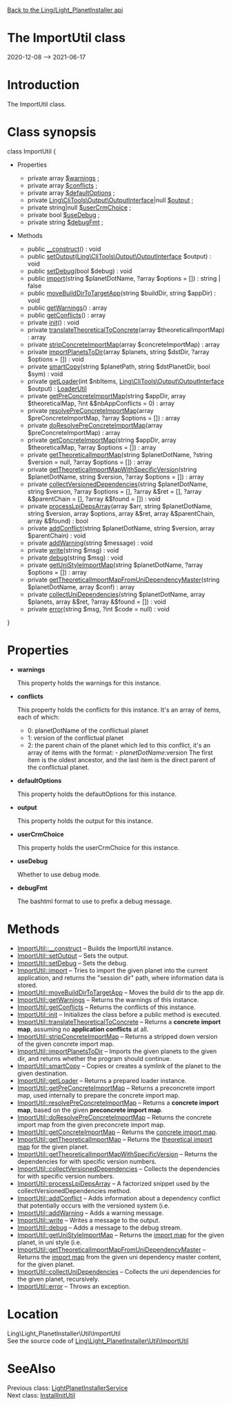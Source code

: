 [Back to the Ling/Light_PlanetInstaller api](https://github.com/lingtalfi/Light_PlanetInstaller/blob/master/doc/api/Ling/Light_PlanetInstaller.md)



The ImportUtil class
================
2020-12-08 --> 2021-06-17






Introduction
============

The ImportUtil class.



Class synopsis
==============


class <span class="pl-k">ImportUtil</span>  {

- Properties
    - private array [$warnings](#property-warnings) ;
    - private array [$conflicts](#property-conflicts) ;
    - private array [$defaultOptions](#property-defaultOptions) ;
    - private [Ling\CliTools\Output\OutputInterface](https://github.com/lingtalfi/CliTools/blob/master/doc/api/Ling/CliTools/Output/OutputInterface.md)|null [$output](#property-output) ;
    - private string|null [$userCrmChoice](#property-userCrmChoice) ;
    - private bool [$useDebug](#property-useDebug) ;
    - private string [$debugFmt](#property-debugFmt) ;

- Methods
    - public [__construct](https://github.com/lingtalfi/Light_PlanetInstaller/blob/master/doc/api/Ling/Light_PlanetInstaller/Util/ImportUtil/__construct.md)() : void
    - public [setOutput](https://github.com/lingtalfi/Light_PlanetInstaller/blob/master/doc/api/Ling/Light_PlanetInstaller/Util/ImportUtil/setOutput.md)([Ling\CliTools\Output\OutputInterface](https://github.com/lingtalfi/CliTools/blob/master/doc/api/Ling/CliTools/Output/OutputInterface.md) $output) : void
    - public [setDebug](https://github.com/lingtalfi/Light_PlanetInstaller/blob/master/doc/api/Ling/Light_PlanetInstaller/Util/ImportUtil/setDebug.md)(bool $debug) : void
    - public [import](https://github.com/lingtalfi/Light_PlanetInstaller/blob/master/doc/api/Ling/Light_PlanetInstaller/Util/ImportUtil/import.md)(string $planetDotName, ?array $options = []) : string | false
    - public [moveBuildDirToTargetApp](https://github.com/lingtalfi/Light_PlanetInstaller/blob/master/doc/api/Ling/Light_PlanetInstaller/Util/ImportUtil/moveBuildDirToTargetApp.md)(string $buildDir, string $appDir) : void
    - public [getWarnings](https://github.com/lingtalfi/Light_PlanetInstaller/blob/master/doc/api/Ling/Light_PlanetInstaller/Util/ImportUtil/getWarnings.md)() : array
    - public [getConflicts](https://github.com/lingtalfi/Light_PlanetInstaller/blob/master/doc/api/Ling/Light_PlanetInstaller/Util/ImportUtil/getConflicts.md)() : array
    - private [init](https://github.com/lingtalfi/Light_PlanetInstaller/blob/master/doc/api/Ling/Light_PlanetInstaller/Util/ImportUtil/init.md)() : void
    - private [translateTheoreticalToConcrete](https://github.com/lingtalfi/Light_PlanetInstaller/blob/master/doc/api/Ling/Light_PlanetInstaller/Util/ImportUtil/translateTheoreticalToConcrete.md)(array $theoreticalImportMap) : array
    - private [stripConcreteImportMap](https://github.com/lingtalfi/Light_PlanetInstaller/blob/master/doc/api/Ling/Light_PlanetInstaller/Util/ImportUtil/stripConcreteImportMap.md)(array $concreteImportMap) : array
    - private [importPlanetsToDir](https://github.com/lingtalfi/Light_PlanetInstaller/blob/master/doc/api/Ling/Light_PlanetInstaller/Util/ImportUtil/importPlanetsToDir.md)(array $planets, string $dstDir, ?array $options = []) : void
    - private [smartCopy](https://github.com/lingtalfi/Light_PlanetInstaller/blob/master/doc/api/Ling/Light_PlanetInstaller/Util/ImportUtil/smartCopy.md)(string $planetPath, string $dstPlanetDir, bool $sym) : void
    - private [getLoader](https://github.com/lingtalfi/Light_PlanetInstaller/blob/master/doc/api/Ling/Light_PlanetInstaller/Util/ImportUtil/getLoader.md)(int $nbItems, [Ling\CliTools\Output\OutputInterface](https://github.com/lingtalfi/CliTools/blob/master/doc/api/Ling/CliTools/Output/OutputInterface.md) $output) : [LoaderUtil](https://github.com/lingtalfi/CliTools/blob/master/doc/api/Ling/CliTools/Util/LoaderUtil.md)
    - private [getPreConcreteImportMap](https://github.com/lingtalfi/Light_PlanetInstaller/blob/master/doc/api/Ling/Light_PlanetInstaller/Util/ImportUtil/getPreConcreteImportMap.md)(string $appDir, array $theoreticalMap, ?int &$nbAppConflicts = 0) : array
    - private [resolvePreConcreteImportMap](https://github.com/lingtalfi/Light_PlanetInstaller/blob/master/doc/api/Ling/Light_PlanetInstaller/Util/ImportUtil/resolvePreConcreteImportMap.md)(array $preConcreteImportMap, ?array $options = []) : array
    - private [doResolvePreConcreteImportMap](https://github.com/lingtalfi/Light_PlanetInstaller/blob/master/doc/api/Ling/Light_PlanetInstaller/Util/ImportUtil/doResolvePreConcreteImportMap.md)(array $preConcreteImportMap) : array
    - private [getConcreteImportMap](https://github.com/lingtalfi/Light_PlanetInstaller/blob/master/doc/api/Ling/Light_PlanetInstaller/Util/ImportUtil/getConcreteImportMap.md)(string $appDir, array $theoreticalMap, ?array $options = []) : array
    - private [getTheoreticalImportMap](https://github.com/lingtalfi/Light_PlanetInstaller/blob/master/doc/api/Ling/Light_PlanetInstaller/Util/ImportUtil/getTheoreticalImportMap.md)(string $planetDotName, ?string $version = null, ?array $options = []) : array
    - private [getTheoreticalImportMapWithSpecificVersion](https://github.com/lingtalfi/Light_PlanetInstaller/blob/master/doc/api/Ling/Light_PlanetInstaller/Util/ImportUtil/getTheoreticalImportMapWithSpecificVersion.md)(string $planetDotName, string $version, ?array $options = []) : array
    - private [collectVersionedDependencies](https://github.com/lingtalfi/Light_PlanetInstaller/blob/master/doc/api/Ling/Light_PlanetInstaller/Util/ImportUtil/collectVersionedDependencies.md)(string $planetDotName, string $version, ?array $options = [], ?array &$ret = [], ?array &$parentChain = [], ?array &$found = []) : void
    - private [processLpiDepsArray](https://github.com/lingtalfi/Light_PlanetInstaller/blob/master/doc/api/Ling/Light_PlanetInstaller/Util/ImportUtil/processLpiDepsArray.md)(array $arr, string $planetDotName, string $version, array $options, array &$ret, array &$parentChain, array &$found) : bool
    - private [addConflict](https://github.com/lingtalfi/Light_PlanetInstaller/blob/master/doc/api/Ling/Light_PlanetInstaller/Util/ImportUtil/addConflict.md)(string $planetDotName, string $version, array $parentChain) : void
    - private [addWarning](https://github.com/lingtalfi/Light_PlanetInstaller/blob/master/doc/api/Ling/Light_PlanetInstaller/Util/ImportUtil/addWarning.md)(string $message) : void
    - private [write](https://github.com/lingtalfi/Light_PlanetInstaller/blob/master/doc/api/Ling/Light_PlanetInstaller/Util/ImportUtil/write.md)(string $msg) : void
    - private [debug](https://github.com/lingtalfi/Light_PlanetInstaller/blob/master/doc/api/Ling/Light_PlanetInstaller/Util/ImportUtil/debug.md)(string $msg) : void
    - private [getUniStyleImportMap](https://github.com/lingtalfi/Light_PlanetInstaller/blob/master/doc/api/Ling/Light_PlanetInstaller/Util/ImportUtil/getUniStyleImportMap.md)(string $planetDotName, ?array $options = []) : array
    - private [getTheoreticalImportMapFromUniDependencyMaster](https://github.com/lingtalfi/Light_PlanetInstaller/blob/master/doc/api/Ling/Light_PlanetInstaller/Util/ImportUtil/getTheoreticalImportMapFromUniDependencyMaster.md)(string $planetDotName, array $conf) : array
    - private [collectUniDependencies](https://github.com/lingtalfi/Light_PlanetInstaller/blob/master/doc/api/Ling/Light_PlanetInstaller/Util/ImportUtil/collectUniDependencies.md)(string $planetDotName, array $planets, array &$ret, ?array &$found = []) : void
    - private [error](https://github.com/lingtalfi/Light_PlanetInstaller/blob/master/doc/api/Ling/Light_PlanetInstaller/Util/ImportUtil/error.md)(string $msg, ?int $code = null) : void

}




Properties
=============

- <span id="property-warnings"><b>warnings</b></span>

    This property holds the warnings for this instance.
    
    

- <span id="property-conflicts"><b>conflicts</b></span>

    This property holds the conflicts for this instance.
    It's an array of items, each of which:
    - 0: planetDotName of the conflictual planet
    - 1: version of the conflictual planet
    - 2: the parent chain of the planet which led to this conflict, it's an array of items with the format:
             - $planetDotName:$version
         The first item is the oldest ancestor, and the last item is the direct parent of the conflictual planet.
    
    

- <span id="property-defaultOptions"><b>defaultOptions</b></span>

    This property holds the defaultOptions for this instance.
    
    

- <span id="property-output"><b>output</b></span>

    This property holds the output for this instance.
    
    

- <span id="property-userCrmChoice"><b>userCrmChoice</b></span>

    This property holds the userCrmChoice for this instance.
    
    

- <span id="property-useDebug"><b>useDebug</b></span>

    Whether to use debug mode.
    
    

- <span id="property-debugFmt"><b>debugFmt</b></span>

    The bashtml format to use to prefix a debug message.
    
    



Methods
==============

- [ImportUtil::__construct](https://github.com/lingtalfi/Light_PlanetInstaller/blob/master/doc/api/Ling/Light_PlanetInstaller/Util/ImportUtil/__construct.md) &ndash; Builds the ImportUtil instance.
- [ImportUtil::setOutput](https://github.com/lingtalfi/Light_PlanetInstaller/blob/master/doc/api/Ling/Light_PlanetInstaller/Util/ImportUtil/setOutput.md) &ndash; Sets the output.
- [ImportUtil::setDebug](https://github.com/lingtalfi/Light_PlanetInstaller/blob/master/doc/api/Ling/Light_PlanetInstaller/Util/ImportUtil/setDebug.md) &ndash; Sets the debug.
- [ImportUtil::import](https://github.com/lingtalfi/Light_PlanetInstaller/blob/master/doc/api/Ling/Light_PlanetInstaller/Util/ImportUtil/import.md) &ndash; Tries to import the given planet into the current application, and returns the "session dir" path, where information data is stored.
- [ImportUtil::moveBuildDirToTargetApp](https://github.com/lingtalfi/Light_PlanetInstaller/blob/master/doc/api/Ling/Light_PlanetInstaller/Util/ImportUtil/moveBuildDirToTargetApp.md) &ndash; Moves the build dir to the app dir.
- [ImportUtil::getWarnings](https://github.com/lingtalfi/Light_PlanetInstaller/blob/master/doc/api/Ling/Light_PlanetInstaller/Util/ImportUtil/getWarnings.md) &ndash; Returns the warnings of this instance.
- [ImportUtil::getConflicts](https://github.com/lingtalfi/Light_PlanetInstaller/blob/master/doc/api/Ling/Light_PlanetInstaller/Util/ImportUtil/getConflicts.md) &ndash; Returns the conflicts of this instance.
- [ImportUtil::init](https://github.com/lingtalfi/Light_PlanetInstaller/blob/master/doc/api/Ling/Light_PlanetInstaller/Util/ImportUtil/init.md) &ndash; Initializes the class before a public method is executed.
- [ImportUtil::translateTheoreticalToConcrete](https://github.com/lingtalfi/Light_PlanetInstaller/blob/master/doc/api/Ling/Light_PlanetInstaller/Util/ImportUtil/translateTheoreticalToConcrete.md) &ndash; Returns a **concrete import map**, assuming no **application conflicts** at all.
- [ImportUtil::stripConcreteImportMap](https://github.com/lingtalfi/Light_PlanetInstaller/blob/master/doc/api/Ling/Light_PlanetInstaller/Util/ImportUtil/stripConcreteImportMap.md) &ndash; Returns a stripped down version of the given concrete import map.
- [ImportUtil::importPlanetsToDir](https://github.com/lingtalfi/Light_PlanetInstaller/blob/master/doc/api/Ling/Light_PlanetInstaller/Util/ImportUtil/importPlanetsToDir.md) &ndash; Imports the given planets to the given dir, and returns whether the program should continue.
- [ImportUtil::smartCopy](https://github.com/lingtalfi/Light_PlanetInstaller/blob/master/doc/api/Ling/Light_PlanetInstaller/Util/ImportUtil/smartCopy.md) &ndash; Copies or creates a symlink of the planet to the given destination.
- [ImportUtil::getLoader](https://github.com/lingtalfi/Light_PlanetInstaller/blob/master/doc/api/Ling/Light_PlanetInstaller/Util/ImportUtil/getLoader.md) &ndash; Returns a prepared loader instance.
- [ImportUtil::getPreConcreteImportMap](https://github.com/lingtalfi/Light_PlanetInstaller/blob/master/doc/api/Ling/Light_PlanetInstaller/Util/ImportUtil/getPreConcreteImportMap.md) &ndash; Returns a preconcrete import map, used internally to prepare the concrete import map.
- [ImportUtil::resolvePreConcreteImportMap](https://github.com/lingtalfi/Light_PlanetInstaller/blob/master/doc/api/Ling/Light_PlanetInstaller/Util/ImportUtil/resolvePreConcreteImportMap.md) &ndash; Returns a **concrete import map**, based on the given **preconcrete import map**.
- [ImportUtil::doResolvePreConcreteImportMap](https://github.com/lingtalfi/Light_PlanetInstaller/blob/master/doc/api/Ling/Light_PlanetInstaller/Util/ImportUtil/doResolvePreConcreteImportMap.md) &ndash; Returns the concrete import map from the given preconcrete import map.
- [ImportUtil::getConcreteImportMap](https://github.com/lingtalfi/Light_PlanetInstaller/blob/master/doc/api/Ling/Light_PlanetInstaller/Util/ImportUtil/getConcreteImportMap.md) &ndash; Returns the [concrete import map](https://github.com/lingtalfi/Light_PlanetInstaller/blob/master/doc/pages/conception-notes.md#import-map).
- [ImportUtil::getTheoreticalImportMap](https://github.com/lingtalfi/Light_PlanetInstaller/blob/master/doc/api/Ling/Light_PlanetInstaller/Util/ImportUtil/getTheoreticalImportMap.md) &ndash; Returns the [theoretical import map](https://github.com/lingtalfi/Light_PlanetInstaller/blob/master/doc/pages/conception-notes.md#import-map) for the given planet.
- [ImportUtil::getTheoreticalImportMapWithSpecificVersion](https://github.com/lingtalfi/Light_PlanetInstaller/blob/master/doc/api/Ling/Light_PlanetInstaller/Util/ImportUtil/getTheoreticalImportMapWithSpecificVersion.md) &ndash; Returns the dependencies for with specific version numbers.
- [ImportUtil::collectVersionedDependencies](https://github.com/lingtalfi/Light_PlanetInstaller/blob/master/doc/api/Ling/Light_PlanetInstaller/Util/ImportUtil/collectVersionedDependencies.md) &ndash; Collects the dependencies for with specific version numbers.
- [ImportUtil::processLpiDepsArray](https://github.com/lingtalfi/Light_PlanetInstaller/blob/master/doc/api/Ling/Light_PlanetInstaller/Util/ImportUtil/processLpiDepsArray.md) &ndash; A factorized snippet used by the collectVersionedDependencies method.
- [ImportUtil::addConflict](https://github.com/lingtalfi/Light_PlanetInstaller/blob/master/doc/api/Ling/Light_PlanetInstaller/Util/ImportUtil/addConflict.md) &ndash; Adds information about a dependency conflict that potentially occurs with the versioned system (i.e.
- [ImportUtil::addWarning](https://github.com/lingtalfi/Light_PlanetInstaller/blob/master/doc/api/Ling/Light_PlanetInstaller/Util/ImportUtil/addWarning.md) &ndash; Adds a warning message.
- [ImportUtil::write](https://github.com/lingtalfi/Light_PlanetInstaller/blob/master/doc/api/Ling/Light_PlanetInstaller/Util/ImportUtil/write.md) &ndash; Writes a message to the output.
- [ImportUtil::debug](https://github.com/lingtalfi/Light_PlanetInstaller/blob/master/doc/api/Ling/Light_PlanetInstaller/Util/ImportUtil/debug.md) &ndash; Adds a message to the debug stream.
- [ImportUtil::getUniStyleImportMap](https://github.com/lingtalfi/Light_PlanetInstaller/blob/master/doc/api/Ling/Light_PlanetInstaller/Util/ImportUtil/getUniStyleImportMap.md) &ndash; Returns the [import map](https://github.com/lingtalfi/Light_PlanetInstaller/blob/master/doc/pages/conception-notes.md#import-map) for the given planet, in uni style (i.e.
- [ImportUtil::getTheoreticalImportMapFromUniDependencyMaster](https://github.com/lingtalfi/Light_PlanetInstaller/blob/master/doc/api/Ling/Light_PlanetInstaller/Util/ImportUtil/getTheoreticalImportMapFromUniDependencyMaster.md) &ndash; Returns the [import map](https://github.com/lingtalfi/Light_PlanetInstaller/blob/master/doc/pages/conception-notes.md#import-map) from the given uni dependency master content, for the given planet.
- [ImportUtil::collectUniDependencies](https://github.com/lingtalfi/Light_PlanetInstaller/blob/master/doc/api/Ling/Light_PlanetInstaller/Util/ImportUtil/collectUniDependencies.md) &ndash; Collects the uni dependencies for the given planet, recursively.
- [ImportUtil::error](https://github.com/lingtalfi/Light_PlanetInstaller/blob/master/doc/api/Ling/Light_PlanetInstaller/Util/ImportUtil/error.md) &ndash; Throws an exception.





Location
=============
Ling\Light_PlanetInstaller\Util\ImportUtil<br>
See the source code of [Ling\Light_PlanetInstaller\Util\ImportUtil](https://github.com/lingtalfi/Light_PlanetInstaller/blob/master/Util/ImportUtil.php)



SeeAlso
==============
Previous class: [LightPlanetInstallerService](https://github.com/lingtalfi/Light_PlanetInstaller/blob/master/doc/api/Ling/Light_PlanetInstaller/Service/LightPlanetInstallerService.md)<br>Next class: [InstallInitUtil](https://github.com/lingtalfi/Light_PlanetInstaller/blob/master/doc/api/Ling/Light_PlanetInstaller/Util/InstallInitUtil.md)<br>
